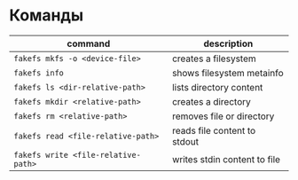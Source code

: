 # Команды
| command | description |
| ------- | ----------- |
| `fakefs mkfs -o <device-file>` | creates a filesystem |
| `fakefs info` | shows filesystem metainfo |
| `fakefs ls <dir-relative-path>` | lists directory content |
| `fakefs mkdir <relative-path>` | creates a directory |
| `fakefs rm <relative-path>` | removes file or directory |
| `fakefs read <file-relative-path>` | reads file content to stdout |
| `fakefs write <file-relative-path>` | writes stdin content to file | 
